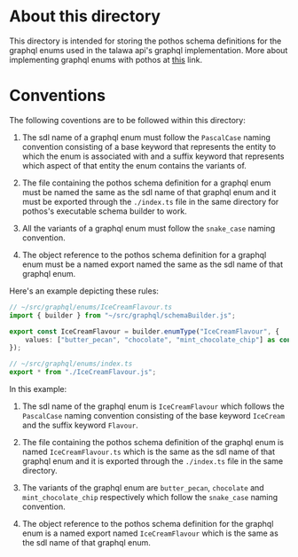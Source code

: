 # About this directory

This directory is intended for storing the pothos schema definitions for the graphql enums used in the talawa api's graphql implementation. More about implementing graphql enums with pothos at [this](https://pothos-graphql.dev/docs/guide/enums) link.

# Conventions

The following coventions are to be followed within this directory: 

1. The sdl name of a graphql enum must follow the `PascalCase` naming convention consisting of a base keyword that represents the entity to which the enum is associated with and a suffix keyword that represents which aspect of that entity the enum contains the variants of.

2. The file containing the pothos schema definition for a graphql enum must be named the same as the sdl name of that graphql enum and it must be exported through the `./index.ts` file in the same directory for pothos's executable schema builder to work.

3. All the variants of a graphql enum must follow the `snake_case` naming convention.

4. The object reference to the pothos schema definition for a graphql enum must be a named export named the same as the sdl name of that graphql enum.

Here's an example depicting these rules: 

```typescript
// ~/src/graphql/enums/IceCreamFlavour.ts
import { builder } from "~/src/graphql/schemaBuilder.js";

export const IceCreamFlavour = builder.enumType("IceCreamFlavour", {
	values: ["butter_pecan", "chocolate", "mint_chocolate_chip"] as const,
});
```
```typescript
// ~/src/graphql/enums/index.ts
export * from "./IceCreamFlavour.js";
```
In this example: 

1. The sdl name of the graphql enum is `IceCreamFlavour` which follows the `PascalCase` naming convention consisting of the base keyword `IceCream` and the suffix keyword `Flavour`.

2. The file containing the pothos schema definition of the graphql enum is named `IceCreamFlavour.ts` which is the same as the sdl name of that graphql enum and it is exported through the `./index.ts` file in the same directory.

3. The variants of the graphql enum are `butter_pecan`, `chocolate` and `mint_chocolate_chip` respectively which follow the `snake_case` naming convention.

4. The object reference to the pothos schema definition for the graphql enum is a named export named `IceCreamFlavour` which is the same as the sdl name of that graphql enum.